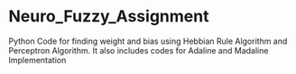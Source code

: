# Neuro_Fuzzy_Assignment
Python Code for finding weight and bias using Hebbian Rule Algorithm and Perceptron Algorithm.
It also includes codes for Adaline and Madaline Implementation
